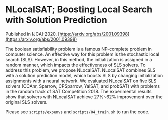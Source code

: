 
# NLocalSAT; Boosting Local Search with Solution Prediction

Published in IJCAI-2020, [https://arxiv.org/abs/2001.09398](https://arxiv.org/abs/2001.09398)

The boolean satisfiability problem is a famous NP-complete problem in computer science. An effective way for this problem is the stochastic local search (SLS). However, in this method, the initialization is assigned in a random manner, which impacts the effectiveness of SLS solvers. To address this problem, we propose NLocalSAT. NLocalSAT combines SLS with a solution prediction model, which boosts SLS by changing initialization assignments with a neural network. We evaluated NLocalSAT on five SLS solvers (CCAnr, Sparrow, CPSparrow, YalSAT, and probSAT) with problems in the random track of SAT Competition 2018. The experimental results show that solvers with NLocalSAT achieve 27%~62% improvement over the original SLS solvers.

Please see `scripts/expenvs` and `scripts/04_train.sh` to run the code.
